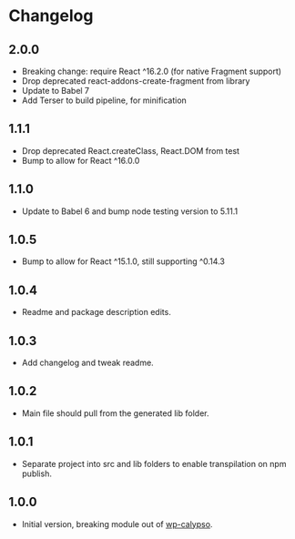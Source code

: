 # Changelog

## 2.0.0
* Breaking change: require React ^16.2.0 (for native Fragment support)
* Drop deprecated react-addons-create-fragment from library
* Update to Babel 7
* Add Terser to build pipeline, for minification

## 1.1.1
* Drop deprecated React.createClass, React.DOM from test
* Bump to allow for React ^16.0.0

## 1.1.0
* Update to Babel 6 and bump node testing version to 5.11.1

## 1.0.5

* Bump to allow for React ^15.1.0, still supporting ^0.14.3

## 1.0.4

* Readme and package description edits.

## 1.0.3

* Add changelog and tweak readme.

## 1.0.2

* Main file should pull from the generated lib folder.

## 1.0.1

* Separate project into src and lib folders to enable transpilation on npm publish.

## 1.0.0

* Initial version, breaking module out of [wp-calypso](https://github.com/Automattic/wp-calypso).
